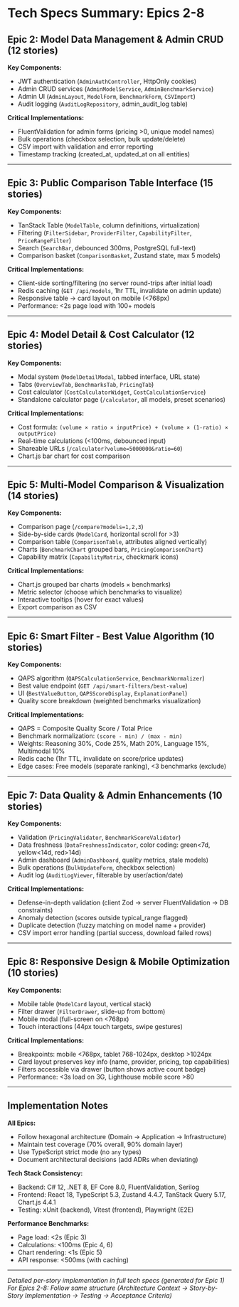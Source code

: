 # Tech Specs Summary: Epics 2-8

## Epic 2: Model Data Management & Admin CRUD (12 stories)

**Key Components:**
- JWT authentication (`AdminAuthController`, HttpOnly cookies)
- Admin CRUD services (`AdminModelService`, `AdminBenchmarkService`)
- Admin UI (`AdminLayout`, `ModelForm`, `BenchmarkForm`, `CSVImport`)
- Audit logging (`AuditLogRepository`, admin_audit_log table)

**Critical Implementations:**
- FluentValidation for admin forms (pricing >0, unique model names)
- Bulk operations (checkbox selection, bulk update/delete)
- CSV import with validation and error reporting
- Timestamp tracking (created_at, updated_at on all entities)

---

## Epic 3: Public Comparison Table Interface (15 stories)

**Key Components:**
- TanStack Table (`ModelTable`, column definitions, virtualization)
- Filtering (`FilterSidebar`, `ProviderFilter`, `CapabilityFilter`, `PriceRangeFilter`)
- Search (`SearchBar`, debounced 300ms, PostgreSQL full-text)
- Comparison basket (`ComparisonBasket`, Zustand state, max 5 models)

**Critical Implementations:**
- Client-side sorting/filtering (no server round-trips after initial load)
- Redis caching (`GET /api/models`, 1hr TTL, invalidate on admin update)
- Responsive table → card layout on mobile (<768px)
- Performance: <2s page load with 100+ models

---

## Epic 4: Model Detail & Cost Calculator (12 stories)

**Key Components:**
- Modal system (`ModelDetailModal`, tabbed interface, URL state)
- Tabs (`OverviewTab`, `BenchmarksTab`, `PricingTab`)
- Cost calculator (`CostCalculatorWidget`, `CostCalculationService`)
- Standalone calculator page (`/calculator`, all models, preset scenarios)

**Critical Implementations:**
- Cost formula: `(volume × ratio × inputPrice) + (volume × (1-ratio) × outputPrice)`
- Real-time calculations (<100ms, debounced input)
- Shareable URLs (`/calculator?volume=5000000&ratio=60`)
- Chart.js bar chart for cost comparison

---

## Epic 5: Multi-Model Comparison & Visualization (14 stories)

**Key Components:**
- Comparison page (`/compare?models=1,2,3`)
- Side-by-side cards (`ModelCard`, horizontal scroll for >3)
- Comparison table (`ComparisonTable`, attributes aligned vertically)
- Charts (`BenchmarkChart` grouped bars, `PricingComparisonChart`)
- Capability matrix (`CapabilityMatrix`, checkmark icons)

**Critical Implementations:**
- Chart.js grouped bar charts (models × benchmarks)
- Metric selector (choose which benchmarks to visualize)
- Interactive tooltips (hover for exact values)
- Export comparison as CSV

---

## Epic 6: Smart Filter - Best Value Algorithm (10 stories)

**Key Components:**
- QAPS algorithm (`QAPSCalculationService`, `BenchmarkNormalizer`)
- Best value endpoint (`GET /api/smart-filters/best-value`)
- UI (`BestValueButton`, `QAPSScoreDisplay`, `ExplanationPanel`)
- Quality score breakdown (weighted benchmarks visualization)

**Critical Implementations:**
- QAPS = Composite Quality Score / Total Price
- Benchmark normalization: `(score - min) / (max - min)`
- Weights: Reasoning 30%, Code 25%, Math 20%, Language 15%, Multimodal 10%
- Redis cache (1hr TTL, invalidate on score/price updates)
- Edge cases: Free models (separate ranking), <3 benchmarks (exclude)

---

## Epic 7: Data Quality & Admin Enhancements (10 stories)

**Key Components:**
- Validation (`PricingValidator`, `BenchmarkScoreValidator`)
- Data freshness (`DataFreshnessIndicator`, color coding: green<7d, yellow<14d, red>14d)
- Admin dashboard (`AdminDashboard`, quality metrics, stale models)
- Bulk operations (`BulkUpdateForm`, checkbox selection)
- Audit log (`AuditLogViewer`, filterable by user/action/date)

**Critical Implementations:**
- Defense-in-depth validation (client Zod → server FluentValidation → DB constraints)
- Anomaly detection (scores outside typical_range flagged)
- Duplicate detection (fuzzy matching on model name + provider)
- CSV import error handling (partial success, download failed rows)

---

## Epic 8: Responsive Design & Mobile Optimization (10 stories)

**Key Components:**
- Mobile table (`ModelCard` layout, vertical stack)
- Filter drawer (`FilterDrawer`, slide-up from bottom)
- Mobile modal (full-screen on <768px)
- Touch interactions (44px touch targets, swipe gestures)

**Critical Implementations:**
- Breakpoints: mobile <768px, tablet 768-1024px, desktop >1024px
- Card layout preserves key info (name, provider, pricing, top capabilities)
- Filters accessible via drawer (button shows active count badge)
- Performance: <3s load on 3G, Lighthouse mobile score >80

---

## Implementation Notes

**All Epics:**
- Follow hexagonal architecture (Domain → Application → Infrastructure)
- Maintain test coverage (70% overall, 90% domain layer)
- Use TypeScript strict mode (no `any` types)
- Document architectural decisions (add ADRs when deviating)

**Tech Stack Consistency:**
- Backend: C# 12, .NET 8, EF Core 8.0, FluentValidation, Serilog
- Frontend: React 18, TypeScript 5.3, Zustand 4.4.7, TanStack Query 5.17, Chart.js 4.4.1
- Testing: xUnit (backend), Vitest (frontend), Playwright (E2E)

**Performance Benchmarks:**
- Page load: <2s (Epic 3)
- Calculations: <100ms (Epic 4, 6)
- Chart rendering: <1s (Epic 5)
- API response: <500ms (with caching)

---

_Detailed per-story implementation in full tech specs (generated for Epic 1)_
_For Epics 2-8: Follow same structure (Architecture Context → Story-by-Story Implementation → Testing → Acceptance Criteria)_
